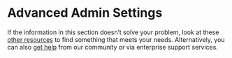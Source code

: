 # Advanced Admin Settings

If the information in this section doesn’t solve your problem, look at these [other resources](../../use-rocket.chat/rocket.chat-workspace-administration/) to find something that meets your needs. Alternatively, you can also [get help](../../rocket.chat-resources/getting-support/) from our community or via enterprise support services.
